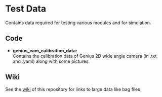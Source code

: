 # Test Data
<p>Contains data required for testing various modules and for simulation.</p>

## Code
* **genius_cam_calibration_data:**<br>
Contains the calibration data of Genius 2D wide angle camera (in .txt and .yaml) along with some pictures.<br>

## Wiki
See the [wiki](https://github.com/IGVC-IITK/test_data/wiki) of this repository for links to large data like bag files.
